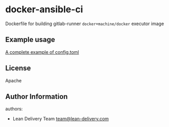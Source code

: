 docker-ansible-ci
=========
Dockerfile for building gitlab-runner `docker+machine/docker` executor image

Example usage
----------------

[A complete example of config.toml](https://docs.gitlab.com/runner/configuration/autoscale.html#a-complete-example-of-configtoml)

License
-------

Apache

Author Information
------------------

authors:
  - Lean Delivery Team <team@lean-delivery.com>
